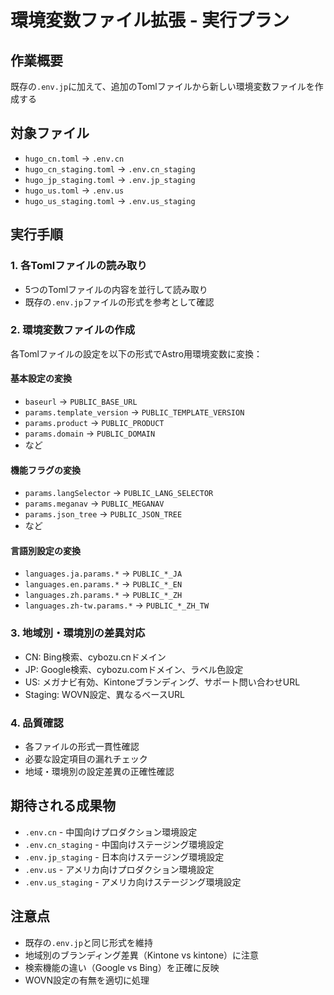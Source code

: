 # 環境変数ファイル拡張 - 実行プラン

## 作業概要
既存の`.env.jp`に加えて、追加のTomlファイルから新しい環境変数ファイルを作成する

## 対象ファイル
- `hugo_cn.toml` → `.env.cn`
- `hugo_cn_staging.toml` → `.env.cn_staging`  
- `hugo_jp_staging.toml` → `.env.jp_staging`
- `hugo_us.toml` → `.env.us`
- `hugo_us_staging.toml` → `.env.us_staging`

## 実行手順

### 1. 各Tomlファイルの読み取り
- 5つのTomlファイルの内容を並行して読み取り
- 既存の`.env.jp`ファイルの形式を参考として確認

### 2. 環境変数ファイルの作成
各Tomlファイルの設定を以下の形式でAstro用環境変数に変換：

#### 基本設定の変換
- `baseurl` → `PUBLIC_BASE_URL`
- `params.template_version` → `PUBLIC_TEMPLATE_VERSION`
- `params.product` → `PUBLIC_PRODUCT`
- `params.domain` → `PUBLIC_DOMAIN`
- など

#### 機能フラグの変換
- `params.langSelector` → `PUBLIC_LANG_SELECTOR`
- `params.meganav` → `PUBLIC_MEGANAV`
- `params.json_tree` → `PUBLIC_JSON_TREE`
- など

#### 言語別設定の変換
- `languages.ja.params.*` → `PUBLIC_*_JA`
- `languages.en.params.*` → `PUBLIC_*_EN`
- `languages.zh.params.*` → `PUBLIC_*_ZH`
- `languages.zh-tw.params.*` → `PUBLIC_*_ZH_TW`

### 3. 地域別・環境別の差異対応
- CN: Bing検索、cybozu.cnドメイン
- JP: Google検索、cybozu.comドメイン、ラベル色設定
- US: メガナビ有効、Kintoneブランディング、サポート問い合わせURL
- Staging: WOVN設定、異なるベースURL

### 4. 品質確認
- 各ファイルの形式一貫性確認
- 必要な設定項目の漏れチェック
- 地域・環境別の設定差異の正確性確認

## 期待される成果物
- `.env.cn` - 中国向けプロダクション環境設定
- `.env.cn_staging` - 中国向けステージング環境設定
- `.env.jp_staging` - 日本向けステージング環境設定  
- `.env.us` - アメリカ向けプロダクション環境設定
- `.env.us_staging` - アメリカ向けステージング環境設定

## 注意点
- 既存の`.env.jp`と同じ形式を維持
- 地域別のブランディング差異（Kintone vs kintone）に注意
- 検索機能の違い（Google vs Bing）を正確に反映
- WOVN設定の有無を適切に処理